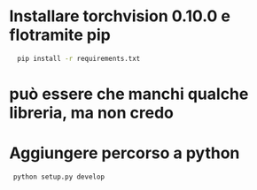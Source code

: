 # Installare torchvision 0.10.0 e flotramite pip 
```bash
  pip install -r requirements.txt
  ```
# può essere che manchi qualche libreria, ma non credo

# Aggiungere percorso a python
 ```bash
  python setup.py develop
  ```


